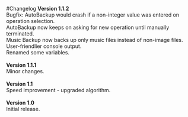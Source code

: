 #Changelog
<b>Version 1.1.2</b>
<br>Bugfix: AutoBackup would crash if a non-integer value was entered on operation selection.
<br>AutoBackup now keeps on asking for new operation until manually terminated.
<br>Music Backup now backs up only music files instead of non-image files.
<br>User-friendlier console output.
<br>Renamed some variables.
<br>
<br><b>Version 1.1.1</b>
<br>Minor changes.
<br>
<br><b>Version 1.1</b>
<br>Speed improvement - upgraded algorithm.
<br>
<br><b>Version 1.0</b>
<br>Initial release.
